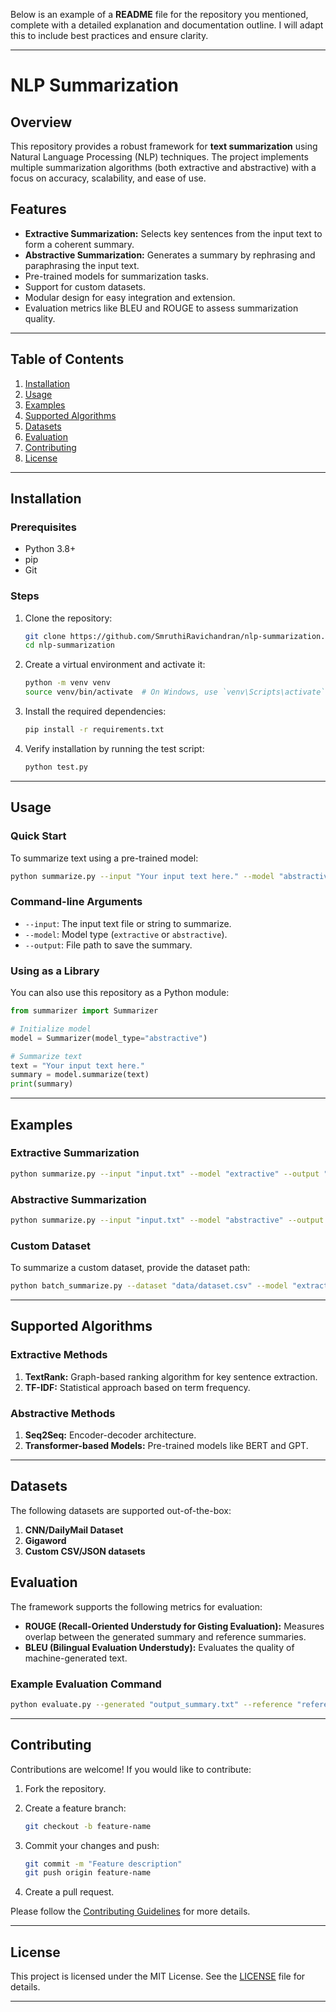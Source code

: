 Below is an example of a **README** file for the repository you mentioned, complete with a detailed explanation and documentation outline. I will adapt this to include best practices and ensure clarity.

---

# NLP Summarization

## Overview

This repository provides a robust framework for **text summarization** using Natural Language Processing (NLP) techniques. The project implements multiple summarization algorithms (both extractive and abstractive) with a focus on accuracy, scalability, and ease of use.

## Features

- **Extractive Summarization:** Selects key sentences from the input text to form a coherent summary.
- **Abstractive Summarization:** Generates a summary by rephrasing and paraphrasing the input text.
- Pre-trained models for summarization tasks.
- Support for custom datasets.
- Modular design for easy integration and extension.
- Evaluation metrics like BLEU and ROUGE to assess summarization quality.

---

## Table of Contents

1. [Installation](#installation)
2. [Usage](#usage)
3. [Examples](#examples)
4. [Supported Algorithms](#supported-algorithms)
5. [Datasets](#datasets)
6. [Evaluation](#evaluation)
7. [Contributing](#contributing)
8. [License](#license)

---

## Installation

### Prerequisites

- Python 3.8+
- pip
- Git

### Steps

1. Clone the repository:

   ```bash
   git clone https://github.com/SmruthiRavichandran/nlp-summarization.git
   cd nlp-summarization
   ```

2. Create a virtual environment and activate it:

   ```bash
   python -m venv venv
   source venv/bin/activate  # On Windows, use `venv\Scripts\activate`
   ```

3. Install the required dependencies:

   ```bash
   pip install -r requirements.txt
   ```

4. Verify installation by running the test script:

   ```bash
   python test.py
   ```

---

## Usage

### Quick Start

To summarize text using a pre-trained model:

```bash
python summarize.py --input "Your input text here." --model "abstractive" --output "output_summary.txt"
```

### Command-line Arguments

- `--input`: The input text file or string to summarize.
- `--model`: Model type (`extractive` or `abstractive`).
- `--output`: File path to save the summary.

### Using as a Library

You can also use this repository as a Python module:

```python
from summarizer import Summarizer

# Initialize model
model = Summarizer(model_type="abstractive")

# Summarize text
text = "Your input text here."
summary = model.summarize(text)
print(summary)
```

---

## Examples

### Extractive Summarization

```bash
python summarize.py --input "input.txt" --model "extractive" --output "summary.txt"
```

### Abstractive Summarization

```bash
python summarize.py --input "input.txt" --model "abstractive" --output "summary.txt"
```

### Custom Dataset

To summarize a custom dataset, provide the dataset path:

```bash
python batch_summarize.py --dataset "data/dataset.csv" --model "extractive" --output_dir "summaries/"
```

---

## Supported Algorithms

### Extractive Methods

1. **TextRank:** Graph-based ranking algorithm for key sentence extraction.
2. **TF-IDF:** Statistical approach based on term frequency.

### Abstractive Methods

1. **Seq2Seq:** Encoder-decoder architecture.
2. **Transformer-based Models:** Pre-trained models like BERT and GPT.

---

## Datasets

The following datasets are supported out-of-the-box:

1. **CNN/DailyMail Dataset**
2. **Gigaword**
3. **Custom CSV/JSON datasets**

## Evaluation

The framework supports the following metrics for evaluation:

- **ROUGE (Recall-Oriented Understudy for Gisting Evaluation):** Measures overlap between the generated summary and reference summaries.
- **BLEU (Bilingual Evaluation Understudy):** Evaluates the quality of machine-generated text.

### Example Evaluation Command

```bash
python evaluate.py --generated "output_summary.txt" --reference "reference_summary.txt"
```

---

## Contributing

Contributions are welcome! If you would like to contribute:

1. Fork the repository.
2. Create a feature branch:

   ```bash
   git checkout -b feature-name
   ```

3. Commit your changes and push:

   ```bash
   git commit -m "Feature description"
   git push origin feature-name
   ```

4. Create a pull request.

Please follow the [Contributing Guidelines](CONTRIBUTING.md) for more details.

---

## License

This project is licensed under the MIT License. See the [LICENSE](LICENSE) file for details.

---

